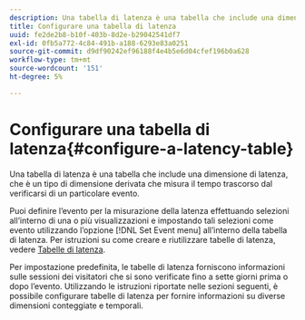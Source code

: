 ```yaml
---
description: Una tabella di latenza è una tabella che include una dimensione di latenza, che è un tipo di dimensione derivata che misura il tempo trascorso dal verificarsi di un particolare evento.
title: Configurare una tabella di latenza
uuid: fe2de2b8-b10f-403b-8d2e-b29042541df7
exl-id: 0fb5a772-4c84-491b-a188-6293e83a0251
source-git-commit: d9df90242ef96188f4e4b5e6d04cfef196b0a628
workflow-type: tm+mt
source-wordcount: '151'
ht-degree: 5%

---
```


# Configurare una tabella di latenza{#configure-a-latency-table}

Una tabella di latenza è una tabella che include una dimensione di latenza, che è un tipo di dimensione derivata che misura il tempo trascorso dal verificarsi di un particolare evento.

Puoi definire l’evento per la misurazione della latenza effettuando selezioni all’interno di una o più visualizzazioni e impostando tali selezioni come evento utilizzando l’opzione [!DNL Set Event menu] all’interno della tabella di latenza. Per istruzioni su come creare e riutilizzare tabelle di latenza, vedere [Tabelle di latenza](../../../../home/c-get-started/c-analysis-vis/c-lat-tbls.md#concept-7c7339e257ff4727afdda8e692bbba44).

Per impostazione predefinita, le tabelle di latenza forniscono informazioni sulle sessioni dei visitatori che si sono verificate fino a sette giorni prima o dopo l’evento. Utilizzando le istruzioni riportate nelle sezioni seguenti, è possibile configurare tabelle di latenza per fornire informazioni su diverse dimensioni conteggiate e temporali.
